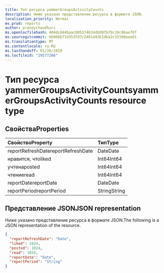 ```yaml
---
title: Тип ресурса yammerGroupsActivityCounts
description: Ниже указано представление ресурса в формате JSON.
localization_priority: Normal
ms.prod: reports
author: pranoychaudhuri
ms.openlocfilehash: 404dcd44baac005374634db097b79c10c86ae78f
ms.sourcegitcommit: 66066b71d353fd7c2481d43b1dba2c33390eee61
ms.translationtype: MT
ms.contentlocale: ru-RU
ms.lasthandoff: 01/26/2019
ms.locfileid: "29577286"
---
```

# <a name="yammergroupsactivitycounts-resource-type"></a><span data-ttu-id="1dd36-103">Тип ресурса yammerGroupsActivityCounts</span><span class="sxs-lookup"><span data-stu-id="1dd36-103">yammerGroupsActivityCounts resource type</span></span>

## <a name="properties"></a><span data-ttu-id="1dd36-104">Свойства</span><span class="sxs-lookup"><span data-stu-id="1dd36-104">Properties</span></span>

| <span data-ttu-id="1dd36-105">Свойство</span><span class="sxs-lookup"><span data-stu-id="1dd36-105">Property</span></span>          | <span data-ttu-id="1dd36-106">Тип</span><span class="sxs-lookup"><span data-stu-id="1dd36-106">Type</span></span>   |
| :---------------- | :----- |
| <span data-ttu-id="1dd36-107">reportRefreshDate</span><span class="sxs-lookup"><span data-stu-id="1dd36-107">reportRefreshDate</span></span> | <span data-ttu-id="1dd36-108">Date</span><span class="sxs-lookup"><span data-stu-id="1dd36-108">Date</span></span>   |
| <span data-ttu-id="1dd36-109">нравится, что</span><span class="sxs-lookup"><span data-stu-id="1dd36-109">liked</span></span>             | <span data-ttu-id="1dd36-110">Int64</span><span class="sxs-lookup"><span data-stu-id="1dd36-110">Int64</span></span>  |
| <span data-ttu-id="1dd36-111">учтена</span><span class="sxs-lookup"><span data-stu-id="1dd36-111">posted</span></span>            | <span data-ttu-id="1dd36-112">Int64</span><span class="sxs-lookup"><span data-stu-id="1dd36-112">Int64</span></span>  |
| <span data-ttu-id="1dd36-113">чтение</span><span class="sxs-lookup"><span data-stu-id="1dd36-113">read</span></span>              | <span data-ttu-id="1dd36-114">Int64</span><span class="sxs-lookup"><span data-stu-id="1dd36-114">Int64</span></span>  |
| <span data-ttu-id="1dd36-115">reportDate</span><span class="sxs-lookup"><span data-stu-id="1dd36-115">reportDate</span></span>        | <span data-ttu-id="1dd36-116">Date</span><span class="sxs-lookup"><span data-stu-id="1dd36-116">Date</span></span>   |
| <span data-ttu-id="1dd36-117">reportPeriod</span><span class="sxs-lookup"><span data-stu-id="1dd36-117">reportPeriod</span></span>      | <span data-ttu-id="1dd36-118">String</span><span class="sxs-lookup"><span data-stu-id="1dd36-118">String</span></span> |

## <a name="json-representation"></a><span data-ttu-id="1dd36-119">Представление JSON</span><span class="sxs-lookup"><span data-stu-id="1dd36-119">JSON representation</span></span>

<span data-ttu-id="1dd36-120">Ниже указано представление ресурса в формате JSON.</span><span class="sxs-lookup"><span data-stu-id="1dd36-120">The following is a JSON representation of the resource.</span></span>

<!-- {
  "blockType": "resource",
  "@odata.type": "microsoft.graph.yammerGroupsActivityCounts"
} -->

```json
{
  "reportRefreshDate": "Date", 
  "liked": 1024, 
  "posted": 1024, 
  "read": 1024, 
  "reportDate": "Date", 
  "reportPeriod": "String"
}
```

